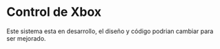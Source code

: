 # Control de Xbox

Este sistema esta en desarrollo, el diseño y código podrian cambiar para ser mejorado.